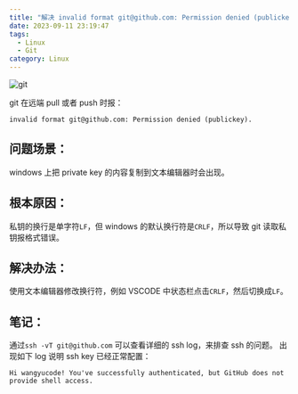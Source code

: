 ```yaml
---
title: "解决 invalid format git@github.com: Permission denied (publickey)."
date: 2023-09-11 23:19:47
tags:
  - Linux
  - Git
category: Linux
---
```


![git](https://git-scm.com/images/logo@2x.png)

git 在远端 pull 或者 push 时报：

```
invalid format git@github.com: Permission denied (publickey).
```

## 问题场景：

windows 上把 private key 的内容复制到文本编辑器时会出现。

## 根本原因：

私钥的换行是单字符`LF`，但 windows 的默认换行符是`CRLF`，所以导致 git 读取私钥报格式错误。

## 解决办法：

使用文本编辑器修改换行符，例如 VSCODE 中状态栏点击`CRLF`，然后切换成`LF`。

## 笔记：

通过`ssh -vT git@github.com` 可以查看详细的 ssh log，来排查 ssh 的问题。
出现如下 log 说明 ssh key 已经正常配置：

```
Hi wangyucode! You've successfully authenticated, but GitHub does not provide shell access.
```
